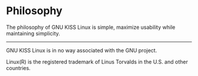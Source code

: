 # Philosophy

The philosophy of GNU KISS Linux is simple, maximize usability while maintaining simplicity.

<hr>

GNU KISS Linux is in no way associated with the GNU project.

Linux(R) is the registered trademark of Linus Torvalds in the U.S. and other countries.

